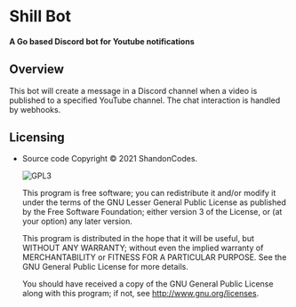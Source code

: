 # Shill Bot

#### A Go based Discord bot for Youtube notifications

## Overview

This bot will create a message in a Discord channel when a video is published to a specified YouTube channel. The chat interaction is handled by webhooks.
## Licensing

- Source code Copyright &copy; 2021 ShandonCodes.

  ![GPL3](https://www.gnu.org/graphics/lgplv3-147x51.png)

  This program is free software; you can redistribute it and/or modify it under the terms of the GNU Lesser General Public License as published by the Free Software Foundation; either version 3 of the License, or (at your option) any later version.

  This program is distributed in the hope that it will be useful, but WITHOUT ANY WARRANTY; without even the implied warranty of MERCHANTABILITY or FITNESS FOR A PARTICULAR PURPOSE. See the GNU General Public License for more details.

  You should have received a copy of the GNU General Public License along with this program; if not, see <http://www.gnu.org/licenses>.